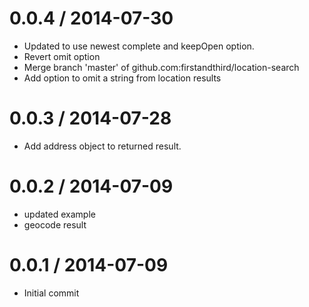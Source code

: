 
0.0.4 / 2014-07-30
==================

 * Updated to use newest complete and keepOpen option.
 * Revert omit option
 * Merge branch 'master' of github.com:firstandthird/location-search
 * Add option to omit a string from location results

0.0.3 / 2014-07-28
==================

 * Add address object to returned result.

0.0.2 / 2014-07-09 
==================

  * updated example
  * geocode result

0.0.1 / 2014-07-09 
==================

  * Initial commit
